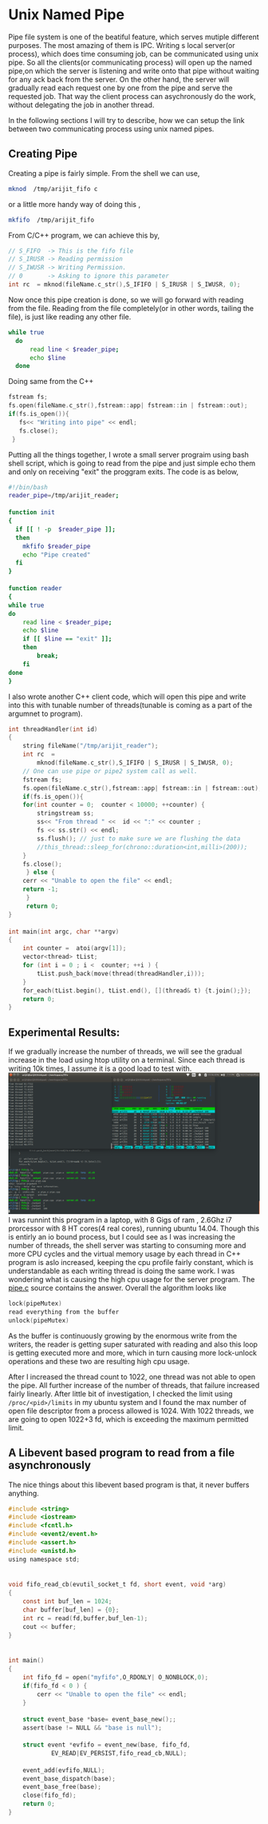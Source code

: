# Unix Named Pipe
Pipe file system is one of the beatiful feature, which serves mutiple different purposes. The most amazing of them is  IPC. Writing s local server(or process), which does time consuming job, can be communicated using unix pipe. So all the clients(or communicating process) will open up the named pipe,on which the server is listening and write onto that pipe without waiting for any ack back from the server. On the other hand, the server will gradually read each request one by one from the pipe and serve the requested job. That way the client process can asychronously do the work, without delegating the job in another thread. 

In the following sections I will try to describe, how we can setup the link between two communicating process using unix named pipes.

## Creating Pipe
Creating a pipe is fairly simple. From the shell we can use,
```bash
mknod  /tmp/arijit_fifo c
```
or a little more handy way of doing this , 
```bash
mkfifo  /tmp/arijit_fifo 
```
From C/C++ program, we can achieve this by,
```C++
// S_FIFO  -> This is the fifo file
// S_IRUSR -> Reading permission
// S_IWUSR -> Writing Permission.
// 0       -> Asking to ignore this parameter
int rc  = mknod(fileName.c_str(),S_IFIFO | S_IRUSR | S_IWUSR, 0);
```

Now once this pipe creation is done, so we will go forward with reading from the file. Reading from the file completely(or in other words, tailing the file), is just like reading any other file. 
```bash
while true
  do 
	  read line < $reader_pipe;
	  echo $line
  done
```
Doing same from the C++
```C
fstream fs; 
fs.open(fileName.c_str(),fstream::app| fstream::in | fstream::out);
if(fs.is_open()){
   fs<< "Writing into pipe" << endl;
   fs.close();
 }
```
Putting all the things together, I wrote a small server prograim using bash shell script, which is going to read from the pipe and just simple echo them and only on receiving "exit" the proggram exits.  The code is  as below,
```bash
#!/bin/bash
reader_pipe=/tmp/arijit_reader;

function init 
{
  if [[ ! -p  $reader_pipe ]]; 
  then 
    mkfifo $reader_pipe
    echo "Pipe created" 
  fi
}

function reader 
{
while true
do 
	read line < $reader_pipe;
	echo $line
	if [[ $line == "exit" ]];
	then 
		break;
	fi
done
}
```

I also wrote another C++ client code, which will open this pipe and write into this with tunable number of threads(tunable is coming as a part of the argumnet to program).

```c
int threadHandler(int id)
{
    string fileName("/tmp/arijit_reader");
    int rc  = 
		mknod(fileName.c_str(),S_IFIFO | S_IRUSR | S_IWUSR, 0);  
	// One can use pipe or pipe2 system call as well.
    fstream fs; 
    fs.open(fileName.c_str(),fstream::app| fstream::in | fstream::out);
    if(fs.is_open()){
	for(int counter = 0;  counter < 10000; ++counter) {
	    stringstream ss;
		ss<< "From thread " <<  id << ":" << counter ;
		fs << ss.str() << endl;
		ss.flush(); // just to make sure we are flushing the data 
		//this_thread::sleep_for(chrono::duration<int,milli>(200));
	}
	fs.close();
     } else {
	cerr << "Unable to open the file" << endl;
	return -1;
     }
     return 0;
}

int main(int argc, char **argv) 
{
	int counter =  atoi(argv[1]);
	vector<thread> tList; 
	for (int i = 0 ; i <  counter; ++i ) {
		tList.push_back(move(thread(threadHandler,i)));
	}	
	for_each(tList.begin(), tList.end(), [](thread& t) {t.join();});
	return 0;
}

```
## Experimental Results:

If we gradually increase the number of threads, we will see the gradual increase in the load using htop utility on a terminal. Since each thread is writing 10k times, I assume it is a good load to test with.
![img](/assets/images/general.png)
I was runnint this program in a laptop, with 8 Gigs of ram , 2.6Ghz i7 prorcessor with 8 HT cores(4 real cores), running ubuntu 14.04. Though this is entirly an io bound process, but I could see as I was increasing the number of threads, the shell server was starting to consuming more and more CPU cycles and the virtual memory usage by each thread in C++ program is aslo increased, keeping the cpu profile fairly constant, which is understandable as each writing thread is doing  the same work. I was wondering what is causing the high cpu usage for the server program. The [pipe.c](http://lxr.free-electrons.com/source/fs/pipe.c#L250) source contains the answer. Overall the algorithm looks like
```c
lock(pipeMutex)
read everything from the buffer
unlock(pipeMutex)
```
As the buffer is continuously growing by the enormous write from the writers, the reader is getting super saturated with reading and also this loop is getting executed more and more, which in turn causing more lock-unlock operations and these two are resulting high cpu usage.

After I increased the thread count to 1022, one thread was not able to open the pipe. All further increase of the number of threads, that failure increased fairly linearly. After little bit  of investigation, I checked the limit using `/proc/<pid>/limits` in my ubuntu system and I found the max number of open file descriptor from a process allowed is 1024. With 1022 threads, we are going to open 1022+3 fd, which is exceeding the maximum permitted limit. 

## A Libevent based program to read from a file asynchronously
The nice things about this libevent based program is that, it never buffers anything. 
```C
#include <string>
#include <iostream>
#include <fcntl.h>
#include <event2/event.h>
#include <assert.h>
#include <unistd.h>
using namespace std; 


void fifo_read_cb(evutil_socket_t fd, short event, void *arg)
{
	const int buf_len = 1024;
	char buffer[buf_len] = {0};
	int rc = read(fd,buffer,buf_len-1);
	cout << buffer;
}


int main() 
{
	int fifo_fd = open("myfifo",O_RDONLY| O_NONBLOCK,0); 
	if(fifo_fd < 0 ) {
		cerr << "Unable to open the file" << endl;
	}

	struct event_base *base= event_base_new();; 
	assert(base != NULL && "base is null");

	struct event *evfifo = event_new(base, fifo_fd, 
			EV_READ|EV_PERSIST,fifo_read_cb,NULL);

	event_add(evfifo,NULL); 
	event_base_dispatch(base);
	event_base_free(base); 
	close(fifo_fd);
	return 0;
}
```




